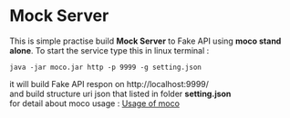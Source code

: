 # Mock Server

This is simple practise build **Mock Server** to Fake API using **moco stand alone**. 
To start the service type this in linux terminal :    
```
java -jar moco.jar http -p 9999 -g setting.json
```	
it will build Fake API respon on http://localhost:9999/   
and build structure uri json that listed in folder **setting.json**     
for detail about moco usage :
[Usage of moco](https://github.com/dreamhead/moco)  
